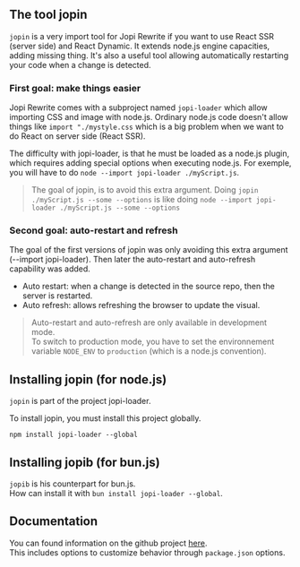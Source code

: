 ## The tool jopin

`jopin` is a very import tool for Jopi Rewrite if you want to use React SSR (server side) and React Dynamic. It extends node.js engine capacities, adding missing thing. It's also a useful tool allowing automatically restarting your code when a change is detected.  

### First goal: make things easier

Jopi Rewrite comes with a subproject named `jopi-loader` which allow importing CSS and image with node.js. Ordinary node.js code doesn't allow things like `import "./mystyle.css` which is a big problem when we  want to do React on server side (React SSR).

The difficulty with jopi-loader, is that he must be loaded as a node.js plugin, which requires adding special options when executing node.js. For exemple, you will have to do `node --import jopi-loader ./myScript.js`.

> The goal of jopin, is to avoid this extra argument. Doing `jopin ./myScript.js --some --options` is like doing `node --import jopi-loader ./myScript.js --some --options`

### Second goal: auto-restart and refresh

The goal of the first versions of jopin was only avoiding this extra argument (--import jopi-loader).  Then later the auto-restart and auto-refresh capability was added.

* Auto restart: when a change is detected in the source repo, then the server is restarted.
* Auto refresh: allows refreshing the browser to update the visual.

> Auto-restart and auto-refresh are only available in development mode.  
> To switch to production mode, you have to set the environnement variable `NODE_ENV` to `production`
> (which is a node.js convention).
 
## Installing jopin (for node.js)

`jopin` is part of the project jopi-loader.  

To install jopin, you must install this project globally.

```shell
npm install jopi-loader --global
```

## Installing jopib (for bun.js)

`jopib` is his counterpart for bun.js.  
How can install it with `bun install jopi-loader --global`.

## Documentation

You can found information on the github project [here](https://github.com/johanpiquet/jopi-loader).  
This includes options to customize behavior through `package.json` options.